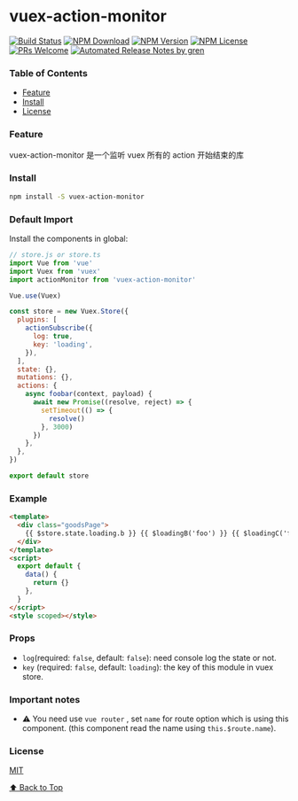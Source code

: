 # vuex-action-monitor

[![Build Status](https://travis-ci.com/tianfanfan/vuex-action-monitor.svg?branch=master)](https://travis-ci.com/tianfanfan/vuex-action-monitor)
[![NPM Download](https://img.shields.io/npm/dm/@tianfanfan/vuex-action-monitor.svg)](https://www.npmjs.com/package/@tianfanfan/vuex-action-monitor)
[![NPM Version](https://img.shields.io/npm/v/@tianfanfan/vuex-action-monitor.svg)](https://www.npmjs.com/package/@tianfanfan/vuex-action-monitor)
[![NPM License](https://img.shields.io/npm/l/@tianfanfan/vuex-action-monitor.svg)](https://github.com/tianfanfan/vuex-action-monitor/blob/master/LICENSE)
[![PRs Welcome](https://img.shields.io/badge/PRs-welcome-brightgreen.svg)](https://github.com/tianfanfan/vuex-action-monitor/pulls)
[![Automated Release Notes by gren](https://img.shields.io/badge/%F0%9F%A4%96-release%20notes-00B2EE.svg)](https://github-tools.github.io/github-release-notes/)

### Table of Contents

- [Feature](#Feature)
- [Install](#Install)
- [License](#license)

### Feature

vuex-action-monitor 是一个监听 vuex 所有的 action 开始结束的库

### Install

```sh
npm install -S vuex-action-monitor
```

### Default Import

Install the components in global:

```javascript
// store.js or store.ts
import Vue from 'vue'
import Vuex from 'vuex'
import actionMonitor from 'vuex-action-monitor'

Vue.use(Vuex)

const store = new Vuex.Store({
  plugins: [
    actionSubscribe({
      log: true,
      key: 'loading',
    }),
  ],
  state: {},
  mutations: {},
  actions: {
    async foobar(context, payload) {
      await new Promise((resolve, reject) => {
        setTimeout(() => {
          resolve()
        }, 3000)
      })
    },
  },
})

export default store
```

### Example

```html
<template>
  <div class="goodsPage">
    {{ $store.state.loading.b }} {{ $loadingB('foo') }} {{ $loadingC('foo') }}
  </div>
</template>
<script>
  export default {
    data() {
      return {}
    },
  }
</script>
<style scoped></style>
```

### Props

- `log`(required: `false`, default: `false`): need console log the state or not.
- `key` (required: `false`, default: `loading`): the key of this module in vuex store.

### Important notes

- ⚠️ You need use `vue router` , set `name` for route option which is using this component. (this component read the name using `this.$route.name`).

### License

[MIT](./LICENSE)

[⬆ Back to Top](#table-of-contents)
